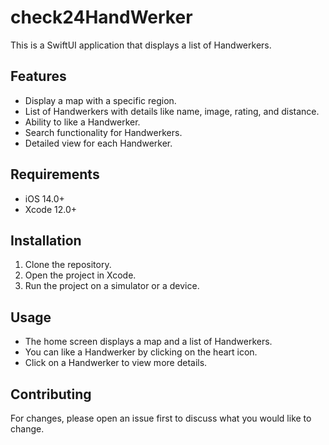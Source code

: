 # check24HandWerker

This is a SwiftUI application that displays a list of Handwerkers. 

## Features

- Display a map with a specific region.
- List of Handwerkers with details like name, image, rating, and distance.
- Ability to like a Handwerker.
- Search functionality for Handwerkers.
- Detailed view for each Handwerker.

## Requirements

- iOS 14.0+
- Xcode 12.0+

## Installation

1. Clone the repository.
2. Open the project in Xcode.
3. Run the project on a simulator or a device.

## Usage

- The home screen displays a map and a list of Handwerkers.
- You can like a Handwerker by clicking on the heart icon.
- Click on a Handwerker to view more details.

## Contributing

For changes, please open an issue first to discuss what you would like to change.
